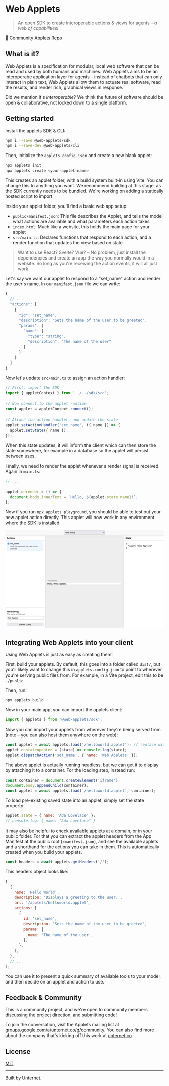 # Web Applets

> An open SDK to create interoperable actions & views for agents – _a web of capabilities!_

🔗 [Community Applets Repo](https://github.com/unternet-co/community-applets)

## What is it?

Web Applets is a specification for modular, local web software that can be read and used by both humans and machines. Web Applets aims to be an interoperabe application layer for agents – instead of chatbots that can only interact in plain text, Web Applets allow them to actuate real software, read the results, and render rich, graphical views in response.

Did we mention it's _interoperable_? We think the future of software should be open & collaborative, not locked down to a single platform.

## Getting started

Install the applets SDK & CLI:

```bash
npm i --save @web-applets/sdk
npm i --save-dev @web-applets/cli
```

Then, initialize the `applets.config.json` and create a new blank applet:

```bash
npx applets init
npx applets create <your-applet-name>
```

This creates an applet folder, with a build system built-in using Vite. You can change this to anything you want. We recommend building at this stage, as the SDK currently needs to be bundled. We're working on adding a statically hosted script to import.

Inside your applet folder, you'll find a basic web app setup:

- `public/manifest.json`: This file describes the Applet, and tells the model what actions are available and what parameters each action takes
- `index.html`: Much like a website, this holds the main page for your applet
- `src/main.ts`: Declares functions that respond to each action, and a render function that updates the view based on state

> Want to use React? Svelte? Vue? – No problem, just install the dependencies and create an app the way you normally would in a website. So long as you're receiving the action events, it will all just work.

Let's say we want our applet to respond to a "set_name" action and render the user's name. In our `manifest.json` file we can write:

```js
{
  // ...
  "actions": [
    {
      "id": "set_name",
      "description": "Sets the name of the user to be greeted",
      "params": {
        "name": {
          "type": "string",
          "description": "The name of the user"
        }
      }
    }
  ]
}
```

Now let's update `src/main.ts` to assign an action handler:

```js
// First, import the SDK
import { appletContext } from '../../sdk/src';

// Now connect to the applet runtime
const applet = appletContext.connect();

// Attach the action handler, and update the state
applet.setActionHandler('set_name', ({ name }) => {
  applet.setState({ name });
});
```

When this state updates, it will inform the client which can then store the state somewhere, for example in a database so the applet will persist between uses.

Finally, we need to render the applet whenever a render signal is received. Again in `main.ts`:

```js
// ...

applet.onrender = () => {
  document.body.innerText = `Hello, ${applet.state.name}!`;
};
```

Now if you run `npx applets playground`, you should be able to test out your new applet action directly. This applet will now work in any environment where the SDK is installed.

![A screenshot showing the 'playground' editing UI, with a web applets showing 'Hello, Web Applets'](docs/assets/web-applets-playground.png)

## Integrating Web Applets into your client

Using Web Applets is just as easy as creating them!

First, build your applets. By default, this goes into a folder called `dist/`, but you'll likely want to change this in `applets.config.json` to point to wherever you're serving public files from. For example, in a Vite project, edit this to be `./public`.

Then, run:

```bash
npx applets build
```

Now in your main app, you can import the applets client:

```js
import { applets } from '@web-applets/sdk';
```

Now you can import your applets from wherever they're being served from (note – you can also host them anywhere on the web):

```js
const applet = await applets.load('/helloworld.applet'); // replace with a URL if hosted remotely
applet.onstateupdated = (state) => console.log(state);
applet.dispatchAction('set_name', { name: 'Web Applets' });
```

The above applet is actually running headless, but we can get it to display by attaching it to a container. For the loading step, instead run:

```js
const container = document.createElement('iframe');
document.body.appendChild(container);
const applet = await applets.load(`/helloworld.applet`, container);
```

To load pre-existing saved state into an applet, simply set the state property:

```js
applet.state = { name: 'Ada Lovelace' };
// console.log: { name: "Ada Lovelace" }
```

It may also be helpful to check available applets at a domain, or in your public folder. For that you can extract the applet headers from the App Manifest at the public root (`/manifest.json`), and see the available applets and a shorthand for the actions you can take in them. This is automatically created when you build your applets.

```js
const headers = await applets.getHeaders('/');
```

This headers object looks like:

```js
[
  {
    name: 'Hello World',
    description: 'Displays a greeting to the user.',
    url: '/applets/helloworld.applet',
    actions: [
      {
        id: 'set_name',
        description: 'Sets the name of the user to be greeted',
        params: {
          name: 'The name of the user',
        },
      },
    ],
  },
  // ...
];
```

You can use it to present a quick summary of available tools to your model, and then decide on an applet and action to use.

## Feedback & Community

This is a community project, and we're open to community members discussing the project direction, and submitting code!

To join the conversation, visit the Applets mailing list at [groups.google.com/a/unternet.co/g/community](https://groups.google.com/a/unternet.co/g/community). You can also find more about the company that's kicking off this work at [unternet.co](https://unternet.co)

## License

[MIT](./LICENSE.md)

---

Built by [Unternet](https://unternet.co).
